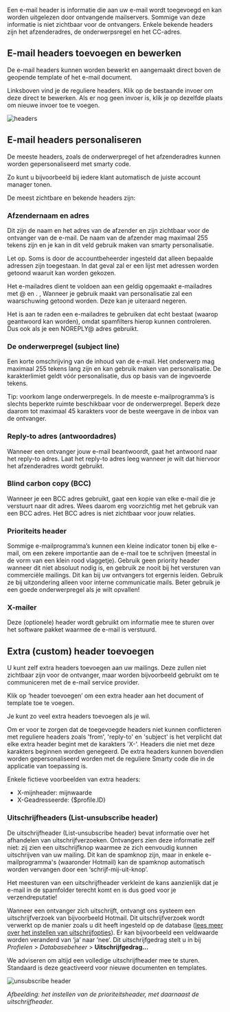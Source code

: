 Een e-mail header is informatie die aan uw e-mail wordt toegevoegd en
kan worden uitgelezen door ontvangende mailservers. Sommige van deze
informatie is niet zichtbaar voor de ontvangers. Enkele bekende headers
zijn het afzenderadres, de onderwerpsregel en het CC-adres.

E-mail headers toevoegen en bewerken
------------------------------------

De e-mail headers kunnen worden bewerkt en aangemaakt direct boven de
geopende template of het e-mail document.

Linksboven vind je de reguliere headers. Klik op de bestaande invoer om
deze direct te bewerken. Als er nog geen invoer is, klik je op dezelfde
plaats om nieuwe invoer toe te voegen.

![headers](Documentation/edit-the-header.png)

E-mail headers personaliseren
-----------------------------

De meeste headers, zoals de onderwerpregel of het afzenderadres kunnen
worden gepersonaliseerd met smarty code.

Zo kunt u bijvoorbeeld bij iedere klant automatisch de juiste account
manager tonen.

De meest zichtbare en bekende headers zijn:

### Afzendernaam en adres

Dit zijn de naam en het adres van de afzender en zijn zichtbaar voor de
ontvanger van de e-mail. De naam van de afzender mag maximaal 255 tekens
zijn en je kan in dit veld gebruik maken van smarty personalisatie.

Let op. Soms is door de accountbeheerder ingesteld dat alleen bepaalde
adressen zijn toegestaan. In dat geval zal er een lijst met adressen
worden getoond waaruit kan worden gekozen.

Het e-mailadres dient te voldoen aan een geldig opgemaakt e-mailadres
met @ en . , Wanneer je gebruik maakt van personalisatie zal een
waarschuwing getoond worden. Deze kan je uiteraard negeren.

Het is aan te raden een e-mailadres te gebruiken dat echt bestaat
(waarop geantwoord kan worden), omdat spamfilters hierop kunnen
controleren. Dus ook als je een NOREPLY@ adres gebruikt.

### De onderwerpregel (subject line)

Een korte omschrijving van de inhoud van de e-mail. Het onderwerp mag
maximaal 255 tekens lang zijn en kan gebruik maken van personalisatie.
De karakterlimiet geldt vóór personalisatie, dus op basis van de
ingevoerde tekens.

Tip: voorkom lange onderwerpregels. In de meeste e-mailprogramma’s is
slechts beperkte ruimte beschikbaar voor de onderwerpregel. Beperk deze
daarom tot maximaal 45 karakters voor de beste weergave in de inbox van
de ontvanger.

### Reply-to adres (antwoordadres)

Wanneer een ontvanger jouw e-mail beantwoordt, gaat het antwoord naar
het reply-to adres. Laat het reply-to adres leeg wanneer je wilt dat
hiervoor het afzenderadres wordt gebruikt.

### Blind carbon copy (BCC)

Wanneer je een BCC adres gebruikt, gaat een kopie van elke e-mail die je
verstuurt naar dit adres. Wees daarom erg voorzichtig met het gebruik
van een BCC adres. Het BCC adres is niet zichtbaar voor jouw relaties.

### Prioriteits header

Sommige e-mailprogramma’s kunnen een kleine indicator tonen bij elke
e-mail, om een zekere importantie aan de e-mail toe te schrijven
(meestal in de vorm van een klein rood vlaggetje). Gebruik geen priority
header wanneer dit niet absoluut nodig is, en gebruik ze nooit bij het
versturen van commerciële mailings. Dit kan bij uw ontvangers tot
ergernis leiden. Gebruik ze bij uitzondering alleen voor interne
communicatie mails. Beter gebruik je een goede onderwerpregel als je
wilt opvallen!

### X-mailer

Deze (optionele) header wordt gebruikt om informatie mee te sturen over
het software pakket waarmee de e-mail is verstuurd.

Extra (custom) header toevoegen
-------------------------------

U kunt zelf extra headers toevoegen aan uw mailings. Deze zullen niet
zichtbaar zijn voor de ontvanger, maar worden bijvoorbeeld gebruikt om
te communiceren met de e-mail service provider.

Klik op ‘header toevoegen’ om een extra header aan het document of
template toe te voegen.

Je kunt zo veel extra headers toevoegen als je wil.

Om er voor te zorgen dat de toegevoegde headers niet kunnen conflicteren
met reguliere headers zoals 'from', 'reply-to' en 'subject' is het
verplicht dat elke extra header begint met de karakters 'X-'. Headers
die niet met deze karakters beginnen worden genegeerd. De extra headers
kunnen bovendien worden gepersonaliseerd worden met de reguliere Smarty
code die in de applicatie van toepassing is.

Enkele fictieve voorbeelden van extra headers:

-   X-mijnheader: mijnwaarde
-   X-Geadresseerde: {\$profile.ID}

### Uitschrijfheaders (List-unsubscribe header)

De uitschrijfheader (List-unsubscribe header) bevat informatie over het
afhandelen van uitschrijfverzoeken. Ontvangers zien deze informatie zelf
niet: zij zien een uitschrijfknop waarmee ze zich eenvoudig kunnen
uitschrijven van uw mailing. Dit kan de spamknop zijn, maar in enkele
e-mailprogramma's (waaronder Hotmail) kan de spamknop automatisch worden
vervangen door een ‘schrijf-mij-uit-knop’.

Het meesturen van een uitschrijfheader verkleint de kans aanzienlijk dat
je e-mail in de spamfolder terecht komt en is dus goed voor je
verzendreputatie!

Wanneer een ontvanger zich uitschrijft, ontvangt ons systeem een
uitschrijfverzoek van bijvoorbeeld Hotmail. Dit uitschrijfverzoek wordt
verwerkt op de manier zoals u dit heeft ingesteld op de database ([lees
meer over het instellen van
uitschrijfopties](http://www.copernica.com/nl/ondersteuning/uitschrijfgedrag-instellen-op-database-of-collectie)).
Er kan bijvoorbeeld een veldwaarde worden veranderd van ‘ja’ naar ‘nee’.
Dit uitschrijfgedrag stelt u in bij *Profielen* \> *Databasebeheer*
\> **Uitschrijfgedrag…**

We adviseren om altijd een volledige uitschrijfheader mee te sturen.
Standaard is deze geactiveerd voor nieuwe documenten en templates.

![unsubscribe header](unsubscribe.png)

*Afbeelding: het instellen van de prioriteitsheader, met daarnaast de
uitschrijfheader.*
